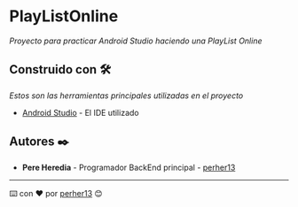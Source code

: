 # PlayListOnline

_Proyecto para practicar Android Studio haciendo una PlayList Online_

## Construido con 🛠️

_Estos son las herramientas principales utilizadas en el proyecto_

* [Android Studio](https://developer.android.com/studio) - El IDE utilizado

## Autores ✒️

* **Pere Heredia** - Programador BackEnd principal - [perher13](https://github.com/perher13)

---
⌨️ con ❤️ por [perher13](https://github.com/perher13) 😊
